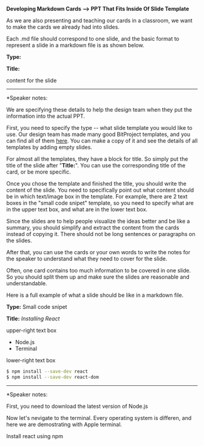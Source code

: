 **Developing Markdown Cards --> PPT That Fits Inside Of Slide Template**

As we are also presenting and teaching our cards in a classroom, we want to make the cards we already had into slides.

Each .md file should correspond to one slide, and the basic format to represent a slide in a markdown file is as shown below.

**Type:**

**Title:** 

content for the slide

------

*Speaker notes: 



We are specifying these details to help the design team when they put the information into the actual PPT.

First, you need to specify the type -- what slide template you would like to use. Our design team has made many good BitProject templates, and you can find all of them [here](https://docs.google.com/presentation/d/1F5_Qcf_0IduoNKzRUT4owPlE5t5Ab8utmGHUMwZCM_g/edit#slide=id.p). You can make a copy of it and see the details of all templates by adding empty slides. 



For almost all the templates, they have a block for title. So simply put the title of the slide after "**Title:**". You can use the corresponding title of the card, or be more specific.



Once you chose the template and finished the title, you should write the content of the slide. You need to specifically point out what content should be in which text/image box in the template. For example, there are 2 text boxes in the "small code snipet" template, so you need to specify what are in the upper text box, and what are in the lower text box. 



Since the slides are to help people visualize the ideas better and be like a summary, you should simplify and extract the content from the cards instead of copying it. There should not be long sentences or paragraphs on the slides. 



After that, you can use the cards or your own words to write the notes for the speaker to understand what they need to cover for the slide.



Often, one card contains too much information to be covered in one slide. So you should split them up and make sure the slides are reasonable and understandable.





Here is a full example of what a slide should be like in a markdown file.

**Type:** Small code snipet

**Title:** *Installing React*

upper-right text box

* Node.js
* Terminal

lower-right text box

```bash
$ npm install --save-dev react
$ npm install --save-dev react-dom
```

------

*Speaker notes: 

First, you need to download the latest version of Node.js

Now let's nevigate to the terminal. Every operating system is differen, and here we are demostrating with Apple terminal.

Install react using npm

